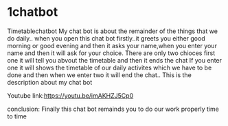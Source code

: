 # 1chatbot
Timetablechatbot
My chat bot is about the remainder of the things that we do daily..
when you open this chat bot firstly..it greets you either good morning or good evening and then it asks your name,when you enter your name and then it will ask for your choice.
There are only two chioces first one it will tell you abvout the timetable and then it ends the chat
If you enter one it will shows the timetable of our daily activites which we have to be done and then when we enter two it will end the chat..
This is the description about my chat bot

Youtube link:https://youtu.be/imAKHZJ5Cp0

conclusion:
Finally this chat bot remainds you to do our work properly time to time
